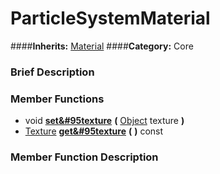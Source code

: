 #  ParticleSystemMaterial  
####**Inherits:** [Material](class_material)
####**Category:** Core

###  Brief Description  


###  Member Functions 
  * void  **[set&#95texture](#set_texture)**  **(** [Object](class_object) texture  **)**
  * [Texture](class_texture)  **[get&#95texture](#get_texture)**  **(** **)** const

###  Member Function Description  
